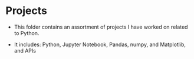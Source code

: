 # Projects

* This folder contains an assortment of projects I have worked on related to Python.

* It includes: Python, Jupyter Notebook, Pandas, numpy, and Matplotlib, and APIs
